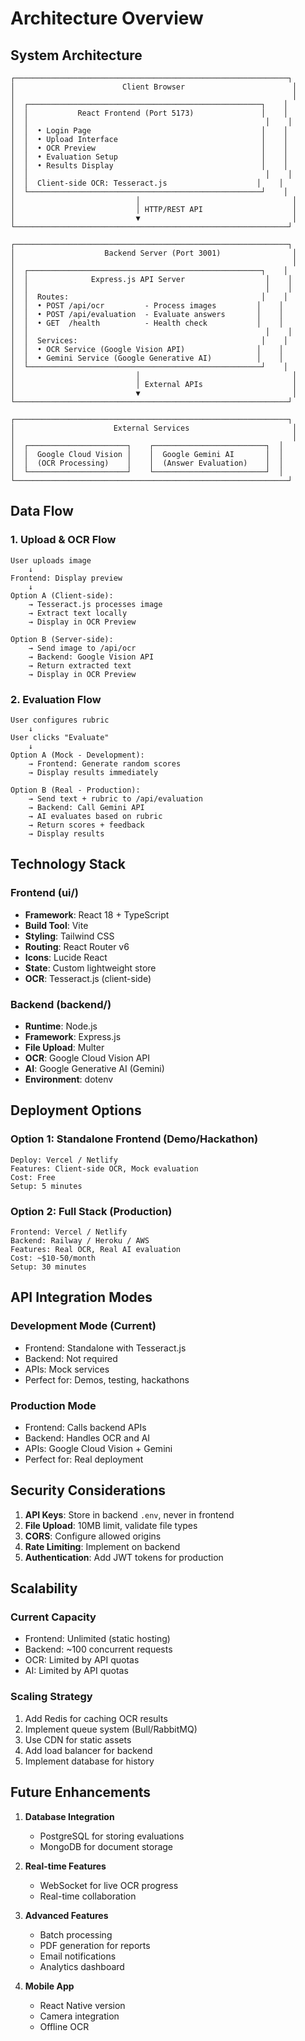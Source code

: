 # Architecture Overview

## System Architecture

```
┌─────────────────────────────────────────────────────────────┐
│                        Client Browser                        │
│                                                              │
│  ┌────────────────────────────────────────────────────┐    │
│  │           React Frontend (Port 5173)               │    │
│  │                                                     │    │
│  │  • Login Page                                      │    │
│  │  • Upload Interface                                │    │
│  │  • OCR Preview                                     │    │
│  │  • Evaluation Setup                                │    │
│  │  • Results Display                                 │    │
│  │                                                     │    │
│  │  Client-side OCR: Tesseract.js                    │    │
│  └────────────────────────────────────────────────────┘    │
│                           │                                  │
│                           │ HTTP/REST API                    │
│                           ▼                                  │
└─────────────────────────────────────────────────────────────┘

┌─────────────────────────────────────────────────────────────┐
│                    Backend Server (Port 3001)                │
│                                                              │
│  ┌────────────────────────────────────────────────────┐    │
│  │              Express.js API Server                  │    │
│  │                                                     │    │
│  │  Routes:                                           │    │
│  │  • POST /api/ocr         - Process images         │    │
│  │  • POST /api/evaluation  - Evaluate answers       │    │
│  │  • GET  /health          - Health check           │    │
│  │                                                     │    │
│  │  Services:                                         │    │
│  │  • OCR Service (Google Vision API)                │    │
│  │  • Gemini Service (Google Generative AI)          │    │
│  └────────────────────────────────────────────────────┘    │
│                           │                                  │
│                           │ External APIs                    │
│                           ▼                                  │
└─────────────────────────────────────────────────────────────┘

┌─────────────────────────────────────────────────────────────┐
│                      External Services                       │
│                                                              │
│  ┌──────────────────────┐    ┌─────────────────────────┐  │
│  │  Google Cloud Vision │    │  Google Gemini AI       │  │
│  │  (OCR Processing)    │    │  (Answer Evaluation)    │  │
│  └──────────────────────┘    └─────────────────────────┘  │
└─────────────────────────────────────────────────────────────┘
```

## Data Flow

### 1. Upload & OCR Flow
```
User uploads image
    ↓
Frontend: Display preview
    ↓
Option A (Client-side):
    → Tesseract.js processes image
    → Extract text locally
    → Display in OCR Preview
    
Option B (Server-side):
    → Send image to /api/ocr
    → Backend: Google Vision API
    → Return extracted text
    → Display in OCR Preview
```

### 2. Evaluation Flow
```
User configures rubric
    ↓
User clicks "Evaluate"
    ↓
Option A (Mock - Development):
    → Frontend: Generate random scores
    → Display results immediately
    
Option B (Real - Production):
    → Send text + rubric to /api/evaluation
    → Backend: Call Gemini API
    → AI evaluates based on rubric
    → Return scores + feedback
    → Display results
```

## Technology Stack

### Frontend (ui/)
- **Framework**: React 18 + TypeScript
- **Build Tool**: Vite
- **Styling**: Tailwind CSS
- **Routing**: React Router v6
- **Icons**: Lucide React
- **State**: Custom lightweight store
- **OCR**: Tesseract.js (client-side)

### Backend (backend/)
- **Runtime**: Node.js
- **Framework**: Express.js
- **File Upload**: Multer
- **OCR**: Google Cloud Vision API
- **AI**: Google Generative AI (Gemini)
- **Environment**: dotenv

## Deployment Options

### Option 1: Standalone Frontend (Demo/Hackathon)
```
Deploy: Vercel / Netlify
Features: Client-side OCR, Mock evaluation
Cost: Free
Setup: 5 minutes
```

### Option 2: Full Stack (Production)
```
Frontend: Vercel / Netlify
Backend: Railway / Heroku / AWS
Features: Real OCR, Real AI evaluation
Cost: ~$10-50/month
Setup: 30 minutes
```

## API Integration Modes

### Development Mode (Current)
- Frontend: Standalone with Tesseract.js
- Backend: Not required
- APIs: Mock services
- Perfect for: Demos, testing, hackathons

### Production Mode
- Frontend: Calls backend APIs
- Backend: Handles OCR and AI
- APIs: Google Cloud Vision + Gemini
- Perfect for: Real deployment

## Security Considerations

1. **API Keys**: Store in backend `.env`, never in frontend
2. **File Upload**: 10MB limit, validate file types
3. **CORS**: Configure allowed origins
4. **Rate Limiting**: Implement on backend
5. **Authentication**: Add JWT tokens for production

## Scalability

### Current Capacity
- Frontend: Unlimited (static hosting)
- Backend: ~100 concurrent requests
- OCR: Limited by API quotas
- AI: Limited by API quotas

### Scaling Strategy
1. Add Redis for caching OCR results
2. Implement queue system (Bull/RabbitMQ)
3. Use CDN for static assets
4. Add load balancer for backend
5. Implement database for history

## Future Enhancements

1. **Database Integration**
   - PostgreSQL for storing evaluations
   - MongoDB for document storage

2. **Real-time Features**
   - WebSocket for live OCR progress
   - Real-time collaboration

3. **Advanced Features**
   - Batch processing
   - PDF generation for reports
   - Email notifications
   - Analytics dashboard

4. **Mobile App**
   - React Native version
   - Camera integration
   - Offline OCR

